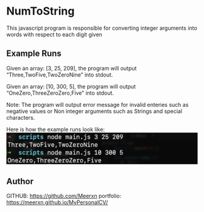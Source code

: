 # NumToString

This javascript program is responsible for converting integer arguments into words with respect to each digit given

## Example Runs

Given an array: [3, 25, 209], the program will output “Three,TwoFive,TwoZeroNine” into stdout.

Given an array: [10, 300, 5], the program will output “OneZero,ThreeZeroZero,Five” into stdout.

Note: The program will output error message for invalid enteries such as negative values or Non integer arguments such as Strings and special characters.

Here is how the example runs look like: 
![](2021-05-02-06-37-19.png)

## Author

GITHUB: https://github.com/Meerxn
portfolio: https://meerxn.github.io/MyPersonalCV/